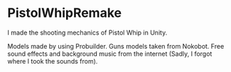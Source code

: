 # PistolWhipRemake

I made the shooting mechanics of Pistol Whip in Unity.

Models made by using Probuilder.
Guns models taken from Nokobot.
Free sound effects and background music from the internet (Sadly, I forgot where I took the sounds from).

